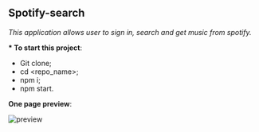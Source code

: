## Spotify-search ##
*This application allows user to sign in, search and get music from spotify.*

__* To start this project__:
  * Git clone;
  * cd <repo_name>;
  * npm i;
  * npm start.
  
__One page preview__:

![preview](https://raw.githubusercontent.com/ogrefifas/Spotify-search/master/public/preview.PNG)

